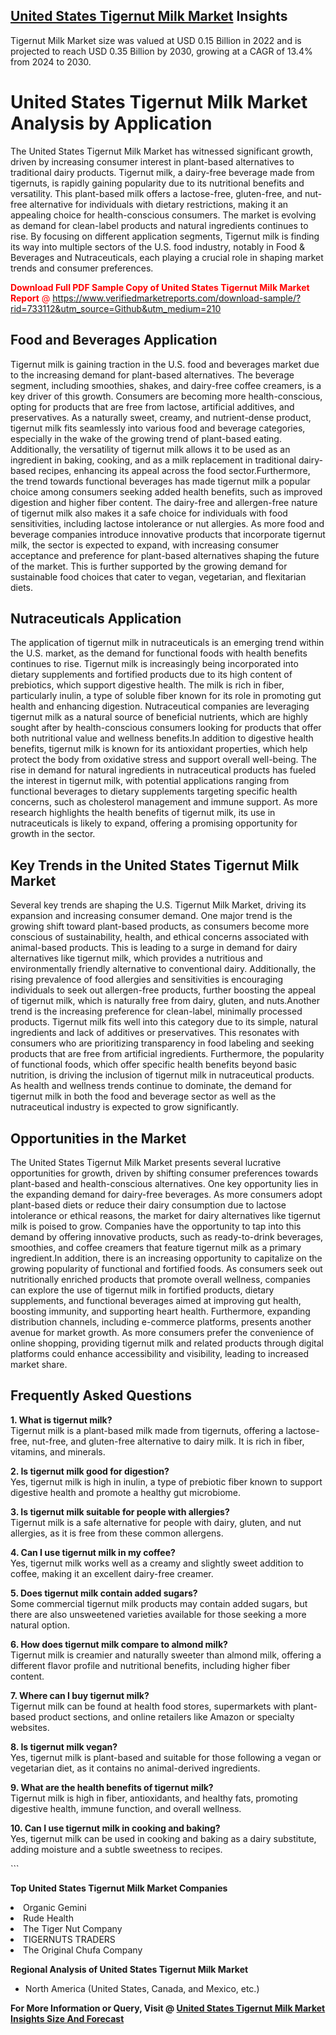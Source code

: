 <h2><a href="https://www.verifiedmarketreports.com/download-sample/?rid=733112&amp;utm_source=Github&amp;utm_medium=210" target="_blank">United States Tigernut Milk Market</a> Insights</h2><p>Tigernut Milk Market size was valued at USD 0.15 Billion in 2022 and is projected to reach USD 0.35 Billion by 2030, growing at a CAGR of 13.4% from 2024 to 2030.</p><p><h1>United States Tigernut Milk Market Analysis by Application</h1><p>The United States Tigernut Milk Market has witnessed significant growth, driven by increasing consumer interest in plant-based alternatives to traditional dairy products. Tigernut milk, a dairy-free beverage made from tigernuts, is rapidly gaining popularity due to its nutritional benefits and versatility. This plant-based milk offers a lactose-free, gluten-free, and nut-free alternative for individuals with dietary restrictions, making it an appealing choice for health-conscious consumers. The market is evolving as demand for clean-label products and natural ingredients continues to rise. By focusing on different application segments, Tigernut milk is finding its way into multiple sectors of the U.S. food industry, notably in Food & Beverages and Nutraceuticals, each playing a crucial role in shaping market trends and consumer preferences. <p><span class=""><span style="color: #ff0000;"><strong>Download Full PDF Sample Copy of United States Tigernut Milk Market Report</strong> @ </span><a href="https://www.verifiedmarketreports.com/download-sample/?rid=733112&amp;utm_source=Github&amp;utm_medium=210" target="_blank">https://www.verifiedmarketreports.com/download-sample/?rid=733112&amp;utm_source=Github&amp;utm_medium=210</a></span></p></p><h2>Food and Beverages Application</h2><p>Tigernut milk is gaining traction in the U.S. food and beverages market due to the increasing demand for plant-based alternatives. The beverage segment, including smoothies, shakes, and dairy-free coffee creamers, is a key driver of this growth. Consumers are becoming more health-conscious, opting for products that are free from lactose, artificial additives, and preservatives. As a naturally sweet, creamy, and nutrient-dense product, tigernut milk fits seamlessly into various food and beverage categories, especially in the wake of the growing trend of plant-based eating. Additionally, the versatility of tigernut milk allows it to be used as an ingredient in baking, cooking, and as a milk replacement in traditional dairy-based recipes, enhancing its appeal across the food sector.Furthermore, the trend towards functional beverages has made tigernut milk a popular choice among consumers seeking added health benefits, such as improved digestion and higher fiber content. The dairy-free and allergen-free nature of tigernut milk also makes it a safe choice for individuals with food sensitivities, including lactose intolerance or nut allergies. As more food and beverage companies introduce innovative products that incorporate tigernut milk, the sector is expected to expand, with increasing consumer acceptance and preference for plant-based alternatives shaping the future of the market. This is further supported by the growing demand for sustainable food choices that cater to vegan, vegetarian, and flexitarian diets.</p><h2>Nutraceuticals Application</h2><p>The application of tigernut milk in nutraceuticals is an emerging trend within the U.S. market, as the demand for functional foods with health benefits continues to rise. Tigernut milk is increasingly being incorporated into dietary supplements and fortified products due to its high content of prebiotics, which support digestive health. The milk is rich in fiber, particularly inulin, a type of soluble fiber known for its role in promoting gut health and enhancing digestion. Nutraceutical companies are leveraging tigernut milk as a natural source of beneficial nutrients, which are highly sought after by health-conscious consumers looking for products that offer both nutritional value and wellness benefits.In addition to digestive health benefits, tigernut milk is known for its antioxidant properties, which help protect the body from oxidative stress and support overall well-being. The rise in demand for natural ingredients in nutraceutical products has fueled the interest in tigernut milk, with potential applications ranging from functional beverages to dietary supplements targeting specific health concerns, such as cholesterol management and immune support. As more research highlights the health benefits of tigernut milk, its use in nutraceuticals is likely to expand, offering a promising opportunity for growth in the sector.</p><h2>Key Trends in the United States Tigernut Milk Market</h2><p>Several key trends are shaping the U.S. Tigernut Milk Market, driving its expansion and increasing consumer demand. One major trend is the growing shift toward plant-based products, as consumers become more conscious of sustainability, health, and ethical concerns associated with animal-based products. This is leading to a surge in demand for dairy alternatives like tigernut milk, which provides a nutritious and environmentally friendly alternative to conventional dairy. Additionally, the rising prevalence of food allergies and sensitivities is encouraging individuals to seek out allergen-free products, further boosting the appeal of tigernut milk, which is naturally free from dairy, gluten, and nuts.Another trend is the increasing preference for clean-label, minimally processed products. Tigernut milk fits well into this category due to its simple, natural ingredients and lack of additives or preservatives. This resonates with consumers who are prioritizing transparency in food labeling and seeking products that are free from artificial ingredients. Furthermore, the popularity of functional foods, which offer specific health benefits beyond basic nutrition, is driving the inclusion of tigernut milk in nutraceutical products. As health and wellness trends continue to dominate, the demand for tigernut milk in both the food and beverage sector as well as the nutraceutical industry is expected to grow significantly.</p><h2>Opportunities in the Market</h2><p>The United States Tigernut Milk Market presents several lucrative opportunities for growth, driven by shifting consumer preferences towards plant-based and health-conscious alternatives. One key opportunity lies in the expanding demand for dairy-free beverages. As more consumers adopt plant-based diets or reduce their dairy consumption due to lactose intolerance or ethical reasons, the market for dairy alternatives like tigernut milk is poised to grow. Companies have the opportunity to tap into this demand by offering innovative products, such as ready-to-drink beverages, smoothies, and coffee creamers that feature tigernut milk as a primary ingredient.In addition, there is an increasing opportunity to capitalize on the growing popularity of functional and fortified foods. As consumers seek out nutritionally enriched products that promote overall wellness, companies can explore the use of tigernut milk in fortified products, dietary supplements, and functional beverages aimed at improving gut health, boosting immunity, and supporting heart health. Furthermore, expanding distribution channels, including e-commerce platforms, presents another avenue for market growth. As more consumers prefer the convenience of online shopping, providing tigernut milk and related products through digital platforms could enhance accessibility and visibility, leading to increased market share.</p><h2>Frequently Asked Questions</h2><p><strong>1. What is tigernut milk?</strong><br/>Tigernut milk is a plant-based milk made from tigernuts, offering a lactose-free, nut-free, and gluten-free alternative to dairy milk. It is rich in fiber, vitamins, and minerals.</p><p><strong>2. Is tigernut milk good for digestion?</strong><br/>Yes, tigernut milk is high in inulin, a type of prebiotic fiber known to support digestive health and promote a healthy gut microbiome.</p><p><strong>3. Is tigernut milk suitable for people with allergies?</strong><br/>Tigernut milk is a safe alternative for people with dairy, gluten, and nut allergies, as it is free from these common allergens.</p><p><strong>4. Can I use tigernut milk in my coffee?</strong><br/>Yes, tigernut milk works well as a creamy and slightly sweet addition to coffee, making it an excellent dairy-free creamer.</p><p><strong>5. Does tigernut milk contain added sugars?</strong><br/>Some commercial tigernut milk products may contain added sugars, but there are also unsweetened varieties available for those seeking a more natural option.</p><p><strong>6. How does tigernut milk compare to almond milk?</strong><br/>Tigernut milk is creamier and naturally sweeter than almond milk, offering a different flavor profile and nutritional benefits, including higher fiber content.</p><p><strong>7. Where can I buy tigernut milk?</strong><br/>Tigernut milk can be found at health food stores, supermarkets with plant-based product sections, and online retailers like Amazon or specialty websites.</p><p><strong>8. Is tigernut milk vegan?</strong><br/>Yes, tigernut milk is plant-based and suitable for those following a vegan or vegetarian diet, as it contains no animal-derived ingredients.</p><p><strong>9. What are the health benefits of tigernut milk?</strong><br/>Tigernut milk is high in fiber, antioxidants, and healthy fats, promoting digestive health, immune function, and overall wellness.</p><p><strong>10. Can I use tigernut milk in cooking and baking?</strong><br/>Yes, tigernut milk can be used in cooking and baking as a dairy substitute, adding moisture and a subtle sweetness to recipes.</p>```</p><p><strong>Top United States Tigernut Milk Market Companies</strong></p><div data-test-id=""><p><li>Organic Gemini</li><li> Rude Health</li><li> The Tiger Nut Company</li><li> TIGERNUTS TRADERS</li><li> The Original Chufa Company</li></p><div><strong>Regional Analysis of&nbsp;United States Tigernut Milk Market</strong></div><ul><li dir="ltr"><p dir="ltr">North America&nbsp;(United States, Canada, and Mexico, etc.)</p></li></ul><p><strong>For More Information or Query, Visit @&nbsp;</strong><strong><a href="https://www.verifiedmarketreports.com/product/tigernut-milk-market/?utm_source=Github&amp;utm_medium=210" target="_blank">United States Tigernut Milk Market Insights Size And Forecast</a></strong></p></div>
